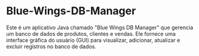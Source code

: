 # Blue-Wings-DB-Manager
Este é um aplicativo Java chamado "Blue Wings DB Manager" que gerencia um banco de dados de produtos, clientes e vendas. Ele fornece uma interface gráfica do usuário (GUI) para visualizar, adicionar, atualizar e excluir registros no banco de dados.
